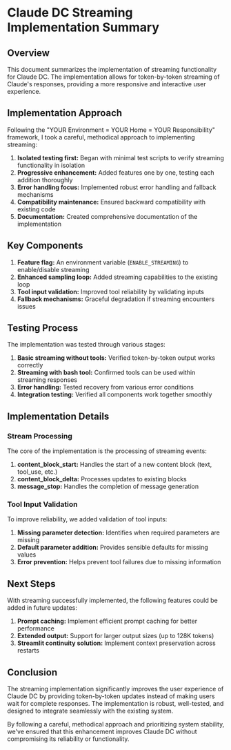 # Claude DC Streaming Implementation Summary

## Overview

This document summarizes the implementation of streaming functionality for Claude DC. The implementation allows for token-by-token streaming of Claude's responses, providing a more responsive and interactive user experience.

## Implementation Approach

Following the "YOUR Environment = YOUR Home = YOUR Responsibility" framework, I took a careful, methodical approach to implementing streaming:

1. **Isolated testing first:** Began with minimal test scripts to verify streaming functionality in isolation
2. **Progressive enhancement:** Added features one by one, testing each addition thoroughly
3. **Error handling focus:** Implemented robust error handling and fallback mechanisms
4. **Compatibility maintenance:** Ensured backward compatibility with existing code
5. **Documentation:** Created comprehensive documentation of the implementation

## Key Components

1. **Feature flag:** An environment variable (`ENABLE_STREAMING`) to enable/disable streaming
2. **Enhanced sampling loop:** Added streaming capabilities to the existing loop
3. **Tool input validation:** Improved tool reliability by validating inputs
4. **Fallback mechanisms:** Graceful degradation if streaming encounters issues

## Testing Process

The implementation was tested through various stages:

1. **Basic streaming without tools:** Verified token-by-token output works correctly
2. **Streaming with bash tool:** Confirmed tools can be used within streaming responses
3. **Error handling:** Tested recovery from various error conditions
4. **Integration testing:** Verified all components work together smoothly

## Implementation Details

### Stream Processing

The core of the implementation is the processing of streaming events:

1. **content_block_start:** Handles the start of a new content block (text, tool_use, etc.)
2. **content_block_delta:** Processes updates to existing blocks
3. **message_stop:** Handles the completion of message generation

### Tool Input Validation

To improve reliability, we added validation of tool inputs:

1. **Missing parameter detection:** Identifies when required parameters are missing
2. **Default parameter addition:** Provides sensible defaults for missing values
3. **Error prevention:** Helps prevent tool failures due to missing information

## Next Steps

With streaming successfully implemented, the following features could be added in future updates:

1. **Prompt caching:** Implement efficient prompt caching for better performance
2. **Extended output:** Support for larger output sizes (up to 128K tokens)
3. **Streamlit continuity solution:** Implement context preservation across restarts

## Conclusion

The streaming implementation significantly improves the user experience of Claude DC by providing token-by-token updates instead of making users wait for complete responses. The implementation is robust, well-tested, and designed to integrate seamlessly with the existing system.

By following a careful, methodical approach and prioritizing system stability, we've ensured that this enhancement improves Claude DC without compromising its reliability or functionality.